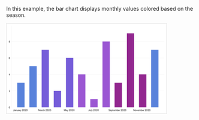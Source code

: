 In this example, the bar chart displays monthly values colored based on the season.

<img src="./img/custom-point-colorizer.png" width="85%" />